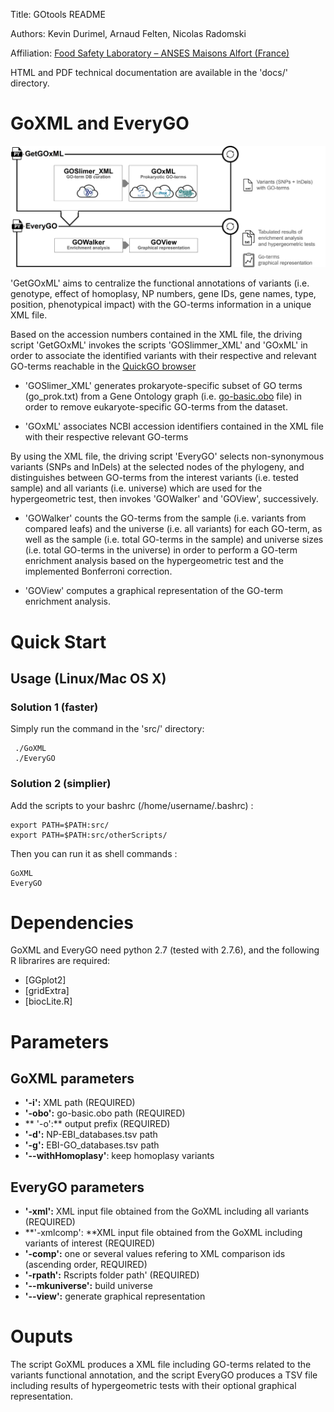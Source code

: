 Title: GOtools README

Authors: Kevin Durimel, Arnaud Felten, Nicolas Radomski

Affiliation: [Food Safety Laboratory – ANSES Maisons Alfort (France)](https://www.anses.fr/en/content/laboratory-food-safety-maisons-alfort-and-boulogne-sur-mer)


HTML and PDF technical documentation are available in the 'docs/' directory.


GoXML and EveryGO
=================

![](workflow.png?raw=true "GoXML and EveryGO workflow")

 'GetGOxML' aims to centralize the functional annotations of variants (i.e. genotype, effect of homoplasy, NP numbers, gene IDs, gene names, type, position, phenotypical impact) with the GO-terms information in a unique XML file.

Based on the accession numbers contained in the XML file, the driving script 'GetGOxML' invokes the scripts 'GOSlimmer_XML' and 'GOxML' in order to associate the identified variants with their respective and relevant GO-terms reachable in the [QuickGO browser](http://www.ebi.ac.uk/GOA) 

- 'GOSlimer_XML' generates prokaryote-specific subset of GO terms (go_prok.txt) from a Gene Ontology graph (i.e. [go-basic.obo](http://geneontology.org/page/download-ontology)  file)  in order to remove eukaryote-specific GO-terms from the dataset.

- 'GOxML' associates NCBI accession identifiers contained in the XML file with their respective relevant GO-terms


By using the XML file, the driving script 'EveryGO' selects non-synonymous variants (SNPs and InDels) at the selected nodes of the phylogeny, and distinguishes between GO-terms from the interest variants (i.e. tested sample) and all variants (i.e. universe) which are used for the hypergeometric test, then invokes 'GOWalker' and 'GOView', successively.

- 'GOWalker' counts the GO-terms from the sample (i.e. variants from compared leafs) and the universe (i.e. all variants) for each GO-term, as well as the sample (i.e. total GO-terms in the sample) and universe sizes (i.e. total GO-terms in the universe) in order to perform a GO-term enrichment analysis based on the hypergeometric test and the implemented Bonferroni correction.

-  'GOView' computes a graphical representation of the GO-term enrichment analysis.




Quick Start
===========

## Usage (Linux/Mac OS X)

### Solution 1 (faster)
Simply run the command in the 'src/' directory:

	 ./GoXML
	 ./EveryGO

### Solution 2 (simplier)

Add the scripts to your bashrc (/home/username/.bashrc) :

	export PATH=$PATH:src/
	export PATH=$PATH:src/otherScripts/
	
Then you can run it as shell commands :

	GoXML 
	EveryGO
	

Dependencies
============

GoXML and EveryGO need python 2.7 (tested with 2.7.6), and the following R librarires are required:

* [GGplot2]
* [gridExtra]
* [biocLite.R]


Parameters
===================

##  GoXML parameters

 * **'-i':** XML path (REQUIRED)
 * **'-obo':** go-basic.obo path (REQUIRED)
 * ** '-o':** output prefix (REQUIRED)
 * **'-d':** NP-EBI_databases.tsv path 
 * **'-g':** EBI-GO_databases.tsv path
 * **'--withHomoplasy'**: keep homoplasy variants

##  EveryGO parameters

 * **'-xml':** XML input file obtained from the GoXML including all variants (REQUIRED)
 * **'-xmlcomp': **XML input file obtained from the GoXML including variants of interest (REQUIRED)
 * **'-comp':** one or several values refering to XML comparison ids (ascending order, REQUIRED)
 * **'-rpath':** Rscripts folder path' (REQUIRED) 
 * **'--mkuniverse':** build universe
 * **'--view':** generate graphical representation

Ouputs
======

The script GoXML produces a XML file including GO-terms related to the variants functional annotation, and the script EveryGO produces a TSV file including results of hypergeometric tests with their optional graphical representation.
 
